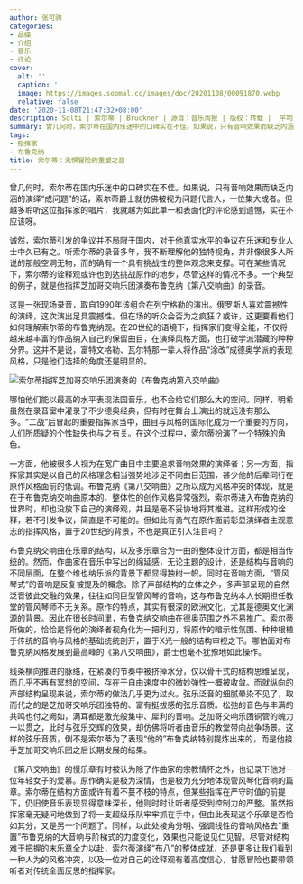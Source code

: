 ```yaml
---
author: 张可驹
categories:
- 品碟
- 介绍
- 音乐
- 评论
cover:
  alt: ''
  caption: ''
  image: https://images.soomal.cc/images/doc/20201108/00091870.webp
  relative: false
date: '2020-11-08T21:47:32+08:00'
description: Solti | 索尔蒂 | Bruckner | 源自：音乐周报 | 版权：转载 |  平均/总评分：10.00/10
summary: 曾几何时，索尔蒂在国内乐迷中的口碑实在不佳。如果说，只有音响效果而缺乏内涵的演绎“成问题”的话，索尔蒂爵士就仿佛被视为问题代言人，一位集大成者。但越多聆听这位指挥家的唱片，我就越为如此单一和表面化的评论感到遗憾，实在不应该呀……
tags:
- 指挥家
- 布鲁克纳
title: 索尔蒂：无惧冒险的重塑之音
---
```


曾几何时，索尔蒂在国内乐迷中的口碑实在不佳。如果说，只有音响效果而缺乏内涵的演绎“成问题”的话，索尔蒂爵士就仿佛被视为问题代言人，一位集大成者。但越多聆听这位指挥家的唱片，我就越为如此单一和表面化的评论感到遗憾，实在不应该呀。

诚然，索尔蒂引发的争议并不局限于国内，对于他真实水平的争议在乐迷和专业人士中久已有之。听索尔蒂的录音多年，我不断理解他的独特视角，并非像很多人所说的那般空洞无物，而的确有一个具有挑战性的整体观念来支撑。可在某些情况下，索尔蒂的诠释观或许也到达挑战原作的地步，尽管这样的情况不多。一个典型的例子，就是他指挥芝加哥交响乐团演奏布鲁克纳《第八交响曲》的录音。

这是一张现场录音，取自1990年该组合在列宁格勒的演出。俄罗斯人喜欢震撼性的演绎，这次演出足具震撼性。但在场的听众会否为之疯狂？或许，这更要看他们如何理解索尔蒂的布鲁克纳观。在20世纪的语境下，指挥家们变得全能，不仅将越来越丰富的作品纳入自己的保留曲目，在演绎风格方面，也打破学派潜藏的种种分界。这并不是说，富特文格勒、瓦尔特那一辈人将作品“涂改”成德奥学派的表现风格，只是他们选择的角度还是明显的。

![索尔蒂指挥芝加哥交响乐团演奏的《布鲁克纳第八交响曲》](https://images.soomal.cc/images/doc/20201108/00091869.webp)





哪怕他们能以最高的水平表现法国音乐，也不会给它们那么大的空间。同样，明希虽然在录音室中灌录了不少德奥经典，但有时在舞台上演出的就远没有那么多。“二战”后冒起的重要指挥家当中，曲目与风格的国际化成为一个重要的方向，人们所质疑的个性缺失也与之有关。在这个过程中，索尔蒂扮演了一个特殊的角色。

一方面，他被很多人视为在宽广曲目中主要追求音响效果的演绎者；另一方面，指挥家其实是以自己的风格理念相当强势地涉足不同曲目范围，甚少他的后辈同行在原作风格面前的低调。布鲁克纳《第八交响曲》之所以成为风格冲突的体现，就是在于布鲁克纳交响曲原本的、整体性的创作风格异常强烈，索尔蒂进入布鲁克纳的世界时，却也没放下自己的演绎观，并且是毫不妥协地将其推进。这样形成的诠释，若不引发争议，简直是不可能的。但如此有勇气在原作面前彰显演绎者主观意志的指挥风格，置于20世纪的背景，不也是真正引人注目吗？

布鲁克纳交响曲在乐章的结构，以及多乐章合为一曲的整体设计方面，都是相当传统的。然而，作曲家在音乐中写出的绵延感，无论主题的设计，还是结构与音响的不同层面，在整个维也纳乐派的背景下都显得独树一帜。同时在音响方面，“管风琴式”的音响是反复被提及的概念。除了声部结构的立体之外，多声部呈现的自然泛音彼此交融的效果，往往如同巨型管风琴的音响，这与布鲁克纳本人长期担任教堂的管风琴师不无关系。原作的特点，其实有很深的欧洲文化，尤其是德奥文化渊源的背景。因此在很长时间里，布鲁克纳交响曲在德奥范围之外不易推广。索尔蒂所做的，恰恰是将他的演绎者视角化为一把利刃，将原作的暗示性氛围、种种根植于传统的音响与风格的基础统统剖开，置于X光一般的结构审视之下。哪怕面对布鲁克纳风格发展到最高峰的《第八交响曲》，爵士也毫不犹豫地如此操作。

线条横向推进的脉络，在紧凑的节奏中被挤掉水分，仅以骨干式的结构思维呈现，而几乎不再有冥想的空间，存在于自由速度中的微妙弹性一概被收敛。而就纵向的声部结构呈现来说，索尔蒂的做法几乎更为过火。弦乐泛音的细腻晕染不见了，取而代之的是芝加哥交响乐团独特的、富有挺拔感的弦乐音质。松弛的音色与丰满的共鸣也付之阙如，满耳都是激光般集中、犀利的音响。芝加哥交响乐团铜管的魄力一以贯之，此时与弦乐交辉的效果，却仿佛将听者由音乐的教堂带向战争场景。这样的弦乐音质，倒不是索尔蒂为了表现“他的”布鲁克纳特别提炼出来的，而是他接手芝加哥交响乐团之后长期发展的结果。

《第八交响曲》的慢乐章有时被认为除了作曲家的宗教情怀之外，也记录下他对一位年轻女子的爱慕。原作确实是极为深情，也是极为充分地体现管风琴化音响的篇章。索尔蒂在结构方面或许有着不蔓不枝的特点，但某些指挥在严守时值的前提下，仍旧使音乐表现显得意味深长，他则时时让听者感受到控制力的严整。虽然指挥家毫无疑问地做到了将一支超级乐队牢牢抓在手中，但由此表现这个乐章是否恰如其分，又是另一个问题了。同样，以此处棱角分明、强调线性的音响风格去“重置”布鲁克纳的大音响与阶梯式的力度变化，效果也只能说见仁见智。尽管对结构难于把握的末乐章全力以赴，索尔蒂演绎“布八”的整体成就，还是更多让我们看到一种人为的风格冲突，以及一位对自己的诠释观有着高度信心，甘愿冒险也要带领听者对传统全面反思的指挥家。